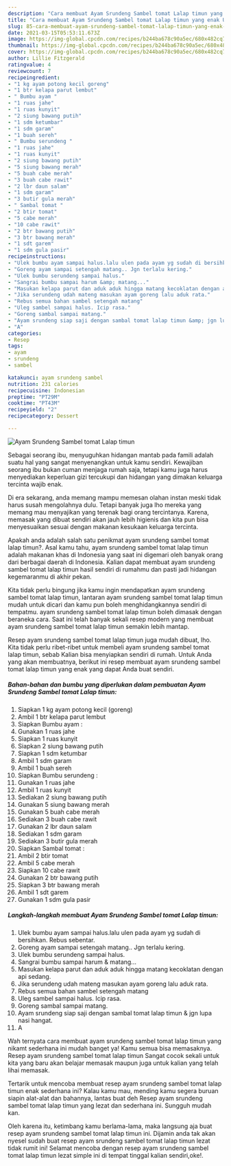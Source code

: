 ```yaml
---
description: "Cara membuat Ayam Srundeng Sambel tomat Lalap timun yang enak Untuk Jualan"
title: "Cara membuat Ayam Srundeng Sambel tomat Lalap timun yang enak Untuk Jualan"
slug: 85-cara-membuat-ayam-srundeng-sambel-tomat-lalap-timun-yang-enak-untuk-jualan
date: 2021-03-15T05:53:11.673Z
image: https://img-global.cpcdn.com/recipes/b244ba678c90a5ec/680x482cq70/ayam-srundeng-sambel-tomat-lalap-timun-foto-resep-utama.jpg
thumbnail: https://img-global.cpcdn.com/recipes/b244ba678c90a5ec/680x482cq70/ayam-srundeng-sambel-tomat-lalap-timun-foto-resep-utama.jpg
cover: https://img-global.cpcdn.com/recipes/b244ba678c90a5ec/680x482cq70/ayam-srundeng-sambel-tomat-lalap-timun-foto-resep-utama.jpg
author: Lillie Fitzgerald
ratingvalue: 4
reviewcount: 7
recipeingredient:
- "1 kg ayam potong kecil goreng"
- "1 btr kelapa parut lembut"
- " Bumbu ayam "
- "1 ruas jahe"
- "1 ruas kunyit"
- "2 siung bawang putih"
- "1 sdm ketumbar"
- "1 sdm garam"
- "1 buah sereh"
- " Bumbu serundeng "
- "1 ruas jahe"
- "1 ruas kunyit"
- "2 siung bawang putih"
- "5 siung bawang merah"
- "5 buah cabe merah"
- "3 buah cabe rawit"
- "2 lbr daun salam"
- "1 sdm garam"
- "3 butir gula merah"
- " Sambal tomat "
- "2 btir tomat"
- "5 cabe merah"
- "10 cabe rawit"
- "2 btr bawang putih"
- "3 btr bawang merah"
- "1 sdt garem"
- "1 sdm gula pasir"
recipeinstructions:
- "Ulek bumbu ayam sampai halus.lalu ulen pada ayam yg sudah di bersihkan. Rebus sebentar."
- "Goreng ayam sampai setengah matang.. Jgn terlalu kering."
- "Ulek bumbu serundeng sampai halus."
- "Sangrai bumbu sampai harum &amp; matang..."
- "Masukan kelapa parut dan aduk aduk hingga matang kecoklatan dengan api sedang."
- "Jika serundeng udah mateng masukan ayam goreng lalu aduk rata."
- "Rebus semua bahan sambel setengah matang"
- "Uleg sambel sampai halus. Icip rasa."
- "Goreng sambal sampai matang."
- "Ayam srundeng siap saji dengan sambal tomat lalap timun &amp; jgn lupa nasi hangat."
- "A"
categories:
- Resep
tags:
- ayam
- srundeng
- sambel

katakunci: ayam srundeng sambel 
nutrition: 231 calories
recipecuisine: Indonesian
preptime: "PT29M"
cooktime: "PT43M"
recipeyield: "2"
recipecategory: Dessert

---
```



![Ayam Srundeng Sambel tomat Lalap timun](https://img-global.cpcdn.com/recipes/b244ba678c90a5ec/680x482cq70/ayam-srundeng-sambel-tomat-lalap-timun-foto-resep-utama.jpg)

Sebagai seorang ibu, menyuguhkan hidangan mantab pada famili adalah suatu hal yang sangat menyenangkan untuk kamu sendiri. Kewajiban seorang ibu bukan cuman menjaga rumah saja, tetapi kamu juga harus menyediakan keperluan gizi tercukupi dan hidangan yang dimakan keluarga tercinta wajib enak.

Di era  sekarang, anda memang mampu memesan olahan instan meski tidak harus susah mengolahnya dulu. Tetapi banyak juga lho mereka yang memang mau menyajikan yang terenak bagi orang tercintanya. Karena, memasak yang dibuat sendiri akan jauh lebih higienis dan kita pun bisa menyesuaikan sesuai dengan makanan kesukaan keluarga tercinta. 



Apakah anda adalah salah satu penikmat ayam srundeng sambel tomat lalap timun?. Asal kamu tahu, ayam srundeng sambel tomat lalap timun adalah makanan khas di Indonesia yang saat ini digemari oleh banyak orang dari berbagai daerah di Indonesia. Kalian dapat membuat ayam srundeng sambel tomat lalap timun hasil sendiri di rumahmu dan pasti jadi hidangan kegemaranmu di akhir pekan.

Kita tidak perlu bingung jika kamu ingin mendapatkan ayam srundeng sambel tomat lalap timun, lantaran ayam srundeng sambel tomat lalap timun mudah untuk dicari dan kamu pun boleh menghidangkannya sendiri di tempatmu. ayam srundeng sambel tomat lalap timun boleh dimasak dengan beraneka cara. Saat ini telah banyak sekali resep modern yang membuat ayam srundeng sambel tomat lalap timun semakin lebih mantap.

Resep ayam srundeng sambel tomat lalap timun juga mudah dibuat, lho. Kita tidak perlu ribet-ribet untuk membeli ayam srundeng sambel tomat lalap timun, sebab Kalian bisa menyiapkan sendiri di rumah. Untuk Anda yang akan membuatnya, berikut ini resep membuat ayam srundeng sambel tomat lalap timun yang enak yang dapat Anda buat sendiri.

<!--inarticleads1-->

##### Bahan-bahan dan bumbu yang diperlukan dalam pembuatan Ayam Srundeng Sambel tomat Lalap timun:

1. Siapkan 1 kg ayam potong kecil (goreng)
1. Ambil 1 btr kelapa parut lembut
1. Siapkan  Bumbu ayam :
1. Gunakan 1 ruas jahe
1. Siapkan 1 ruas kunyit
1. Siapkan 2 siung bawang putih
1. Siapkan 1 sdm ketumbar
1. Ambil 1 sdm garam
1. Ambil 1 buah sereh
1. Siapkan  Bumbu serundeng :
1. Gunakan 1 ruas jahe
1. Ambil 1 ruas kunyit
1. Sediakan 2 siung bawang putih
1. Gunakan 5 siung bawang merah
1. Gunakan 5 buah cabe merah
1. Sediakan 3 buah cabe rawit
1. Gunakan 2 lbr daun salam
1. Sediakan 1 sdm garam
1. Sediakan 3 butir gula merah
1. Siapkan  Sambal tomat :
1. Ambil 2 btir tomat
1. Ambil 5 cabe merah
1. Siapkan 10 cabe rawit
1. Gunakan 2 btr bawang putih
1. Siapkan 3 btr bawang merah
1. Ambil 1 sdt garem
1. Gunakan 1 sdm gula pasir




<!--inarticleads2-->

##### Langkah-langkah membuat Ayam Srundeng Sambel tomat Lalap timun:

1. Ulek bumbu ayam sampai halus.lalu ulen pada ayam yg sudah di bersihkan. Rebus sebentar.
1. Goreng ayam sampai setengah matang.. Jgn terlalu kering.
1. Ulek bumbu serundeng sampai halus.
1. Sangrai bumbu sampai harum &amp; matang...
1. Masukan kelapa parut dan aduk aduk hingga matang kecoklatan dengan api sedang.
1. Jika serundeng udah mateng masukan ayam goreng lalu aduk rata.
1. Rebus semua bahan sambel setengah matang
1. Uleg sambel sampai halus. Icip rasa.
1. Goreng sambal sampai matang.
1. Ayam srundeng siap saji dengan sambal tomat lalap timun &amp; jgn lupa nasi hangat.
1. A




Wah ternyata cara membuat ayam srundeng sambel tomat lalap timun yang nikamt sederhana ini mudah banget ya! Kamu semua bisa memasaknya. Resep ayam srundeng sambel tomat lalap timun Sangat cocok sekali untuk kita yang baru akan belajar memasak maupun juga untuk kalian yang telah lihai memasak.

Tertarik untuk mencoba membuat resep ayam srundeng sambel tomat lalap timun enak sederhana ini? Kalau kamu mau, mending kamu segera buruan siapin alat-alat dan bahannya, lantas buat deh Resep ayam srundeng sambel tomat lalap timun yang lezat dan sederhana ini. Sungguh mudah kan. 

Oleh karena itu, ketimbang kamu berlama-lama, maka langsung aja buat resep ayam srundeng sambel tomat lalap timun ini. Dijamin anda tak akan nyesel sudah buat resep ayam srundeng sambel tomat lalap timun lezat tidak rumit ini! Selamat mencoba dengan resep ayam srundeng sambel tomat lalap timun lezat simple ini di tempat tinggal kalian sendiri,oke!.

